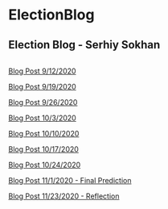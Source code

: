 # ElectionBlog
Election Blog - Serhiy Sokhan
---

```
```
[Blog Post 9/12/2020](Gov1347/blog1.md)



[Blog Post 9/19/2020](Gov1347/blog2.md)



[Blog Post 9/26/2020](Gov1347/blog3.md)



[Blog Post 10/3/2020](Gov1347/blog4.md)


[Blog Post 10/10/2020](Gov1347/blog5.md)


[Blog Post 10/17/2020](Gov1347/blog6.md)

[Blog Post 10/24/2020](Gov1347/blog7.md)

[Blog Post 11/1/2020 - Final Prediction](Gov1347/blog8.md)

[Blog Post 11/23/2020 - Reflection](Gov1347/reflection.md)
